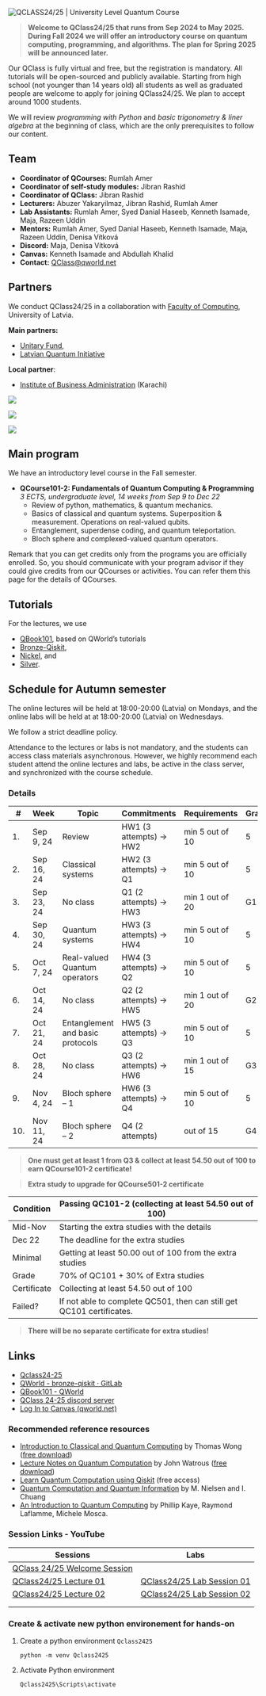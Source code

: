 ![QCLASS24/25  |  University Level Quantum Course](https://qworld.net/wp-content/uploads/2024/08/QClass2425_www-2-1024x205.jpg)

> **Welcome to QClass24/25 that runs from Sep 2024 to May 2025. During Fall 2024 we will offer an introductory course on quantum computing, programming, and algorithms. The plan for Spring 2025 will be announced later.**


Our QClass is fully virtual and free, but the registration is mandatory. All tutorials will be open-sourced and publicly available. Starting from high school (not younger than 14 years old) all students as well as graduated people are welcome to apply for joining QClass24/25. We plan to accept around 1000 students.

We will review _programming with Python_ and _basic trigonometry & liner algebra_ at the beginning of class, which are the only prerequisites to follow our content.

## Team

- **Coordinator of QCourses:** Rumlah Amer  
- **Coordinator of self-study modules:** Jibran Rashid  
- **Coordinator of QClass:** Jibran Rashid
- **Lecturers:** Abuzer Yakaryilmaz, Jibran Rashid, Rumlah Amer  
- **Lab Assistants:** Rumlah Amer, Syed Danial Haseeb, Kenneth Isamade, Maja, Razeen Uddin  
- **Mentors:** Rumlah Amer, Syed Danial Haseeb, Kenneth Isamade, Maja, Razeen Uddin, Denisa Vítková  
- **Discord:** Maja, Denisa Vítková  
- **Canvas:** Kenneth Isamade and Abdullah Khalid
- **Contact:** QClass@qworld.net

## Partners

We conduct QClass24/25 in a collaboration with [Faculty of Computing](https://www.df.lu.lv/en), University of Latvia.

**Main partners:** 
- [Unitary Fund](https://unitary.fund), 
- [Latvian Quantum Initiative](https://www.quantumlatvia.lu.lv/en/)  

**Local partner**: 
 - [Institute of Business Administration](https://www.iba.edu.pk) (Karachi)

[![](https://qworld.net/wp-content/uploads/2023/12/unitary.jpg)](https://unitary.fund)

[![](https://qworld.net/wp-content/uploads/2023/12/LKI.jpg)](https://www.quantumlatvia.lu.lv/en/)

![](https://qworld.net/wp-content/uploads/2024/08/karachi-1.jpg)

## Main program

We have an introductory level course in the Fall semester.

*   **QCourse101-2: Fundamentals of Quantum Computing & Programming**  
    _3 ECTS, undergraduate level, 14 weeks from Sep 9 to Dec 22_  
    *   Review of python, mathematics, & quantum mechanics.
    *   Basics of classical and quantum systems. Superposition & measurement. Operations on real-valued qubits.
    *   Entanglement, superdense coding, and quantum teleportation.
    *   Bloch sphere and complexed-valued quantum operators.

Remark that you can get credits only from the programs you are officially enrolled. So, you should communicate with your program advisor if they could give credits from our QCourses or activities. You can refer them this page for the details of QCourses.

## Tutorials

For the lectures, we use 
- [QBook101](https://qworld.net/qbook101/), based on QWorld’s tutorials 
- [Bronze-Qiskit](https://gitlab.com/qworld/bronze-qiskit), 
- [Nickel](https://gitlab.com/qworld/nickel), and 
- [Silver](https://gitlab.com/qworld/qeducation/educational-materials/silver-qcourse511).


## Schedule for Autumn semester

The online lectures will be held at 18:00-20:00 (Latvia) on Mondays, and the online labs will be held at at 18:00-20:00 (Latvia) on Wednesdays.

We follow a strict deadline policy.

Attendance to the lectures or labs is not mandatory, and the students can access class materials asynchronous. However, we highly recommend each student attend the online lectures and labs, be active in the class server, and synchronized with the course schedule.

### Details

| **#** | **Week**   | **Topic**                        | **Commitments**            | **Requirements** | **Grading** | **Deadline** |
|-------|------------|----------------------------------|----------------------------|------------------|-------------|--------------|
| 1.    | Sep 9, 24  | Review                           | HW1 (3 attempts) -&gt; HW2 | min 5 out of 10  | 5           | Oct 20, 2024 |
| 2.    | Sep 16, 24 | Classical systems                | HW2 (3 attempts) -&gt; Q1  | min 5 out of 10  | 5           | Oct 20, 2024 |
| 3.    | Sep 23, 24 | No class                         | Q1 (2 attempts) -&gt; HW3  | min 1 out of 20  | G1          | Oct 20, 2024 |
| 4.    | Sep 30, 24 | Quantum systems                  | HW3 (3 attempts) -&gt; HW4 | min 5 out of 10  | 5           | Nov 10, 2024 |
| 5.    | Oct 7, 24  | Real-valued Quantum operators    | HW4 (3 attempts) -&gt; Q2  | min 5 out of 10  | 5           | Nov 10, 2024 |
| 6.    | Oct 14, 24 | No class                         | Q2 (2 attempts) -&gt; HW5  | min 1 out of 20  | G2          | Nov 10, 2024 |
| 7.    | Oct 21, 24 | Entanglement and basic protocols | HW5 (3 attempts) -&gt; Q3  | min 5 out of 10  | 5           | Nov 24, 2024 |
| 8.    | Oct 28, 24 | No class                         | Q3 (2 attempts) -&gt; HW6  | min 1 out of 15  | G3          | Nov 24, 2024 |
| 9.    | Nov 4, 24  | Bloch sphere – 1                 | HW6 (3 attempts) -&gt; Q4  | min 5 out of 10  | 5           | Dec 8, 2024  |
| 10.   | Nov 11, 24 | Bloch sphere – 2                 | Q4 (2 attempts)            | out of 15        | G4          | Dec 8, 2024  |


> **One must get at least 1 from Q3 & collect at least 54.50 out of 100 to earn QCourse101-2 certificate!**

> **Extra study to upgrade for QCourse501-2 certificate**

| **Condition** | **Passing QC101-2 (collecting at least 54.50 out of 100)**            |
|---------------|-----------------------------------------------------------------------|
| Mid-Nov       | Starting the extra studies with the details                           |
| Dec 22        | The deadline for the extra studies                                    |
| Minimal       | Getting at least 50.00 out of 100 from the extra studies              |
| Grade         | 70% of QC101 + 30% of Extra studies                                   |
| Certificate   | Collecting at least 54.50 out of 100                                  |
| Failed?       | If not able to complete QC501, then can still get QC101 certificates. |


> **There will be no separate certificate for extra studies!**

## Links

- [Qclass24-25](https://qworld.net/qclass24-25/)
- [QWorld - bronze-qiskit · GitLab](https://gitlab.com/qworld/bronze-qiskit/)
- [QBook101 - QWorld](https://qworld.net/qbook101/)
- [QClass 24-25 discord server](https://discord.com/invite/vc8HqjVb)
- [Log In to Canvas (qworld.net)](https://study.qworld.net/login/canvas)

### Recommended reference resources

- [Introduction to Classical and Quantum Computing](https://www.thomaswong.net) by Thomas Wong ([free download](https://www.thomaswong.net/introduction-to-classical-and-quantum-computing-1e3p.pdf))
- [Lecture Notes on Quantum Computation](https://cs.uwaterloo.ca/~watrous/QC-notes/) by John Watrous ([free download](https://cs.uwaterloo.ca/~watrous/QC-notes/QC-notes.pdf))
- [Learn Quantum Computation using Qiskit](https://qiskit.org/textbook/preface.html) (free access)
- [Quantum Computation and Quantum Information](https://www.cambridge.org/highereducation/books/quantum-computation-and-quantum-information/01E10196D0A682A6AEFFEA52D53BE9AE#overview) by M. Nielsen and I. Chuang
- [An Introduction to Quantum Computing](https://academic.oup.com/book/41807) by Phillip Kaye, Raymond Laflamme, Michele Mosca.
          
### Session Links - YouTube

| Sessions | Labs |
|----------|------|
|[QClass 24/25 Welcome Session](https://www.youtube.com/watch?v=x3GYH5JikCE)| |
|[QClass24/25 Lecture 01](https://www.youtube.com/watch?v=9J7Glsec31c)  | [QClass24/25 Lab Session 01](https://www.youtube.com/watch?v=iY7TIiDCATQ)|
|[QClass24/25 Lecture 02](https://www.youtube.com/watch?v=OGJqv-UzDdQ) | [QClass24/25 Lab Session 02](https://www.youtube.com/watch?v=GodoUKoE73E)|
|[]()| |
|[]()| |

### Create & activate new python environement for hands-on

1. Create a python environment `Qclass2425`

    ```
    python -m venv Qclass2425
    ```

2. Activate Python environment

    ```
    Qclass2425\Scripts\activate
    ```

